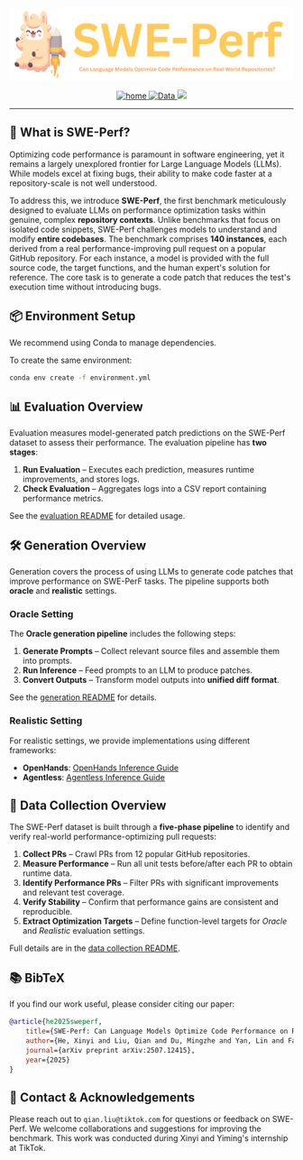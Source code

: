 <div align="center">
  <img src="misc/sweperf_logo.png" alt="SWE-Perf Logo" width="800"/>
</div>

<p align="center">
  <a href="https://swe-perf.github.io/">
    <img src="https://img.shields.io/badge/project-Home-b31b1b.svg" alt="home">
  </a>
  <a href="https://huggingface.co/datasets/SWE-Perf/SWE-Perf">
    <img src="https://img.shields.io/badge/%F0%9F%A4%97%20Hugging%20Face-Data-blue" alt="Data">
  </a>
  <a href="https://arxiv.org/abs/2507.12415">
    <img src="https://img.shields.io/badge/arXiv-2507.12415-b31b1b.svg">
  </a>

</p>

---

## 🚀 What is SWE-Perf?

Optimizing code performance is paramount in software engineering, yet it remains a largely unexplored frontier for Large Language Models (LLMs). While models excel at fixing bugs, their ability to make code faster at a repository-scale is not well understood.

To address this, we introduce **SWE-Perf**, the first benchmark meticulously designed to evaluate LLMs on performance optimization tasks within genuine, complex **repository contexts**. Unlike benchmarks that focus on isolated code snippets, SWE-Perf challenges models to understand and modify **entire codebases**. The benchmark comprises **140 instances**, each derived from a real performance-improving pull request on a popular GitHub repository. For each instance, a model is provided with the full source code, the target functions, and the human expert's solution for reference. The core task is to generate a code patch that reduces the test's execution time without introducing bugs.

## 📦 Environment Setup
We recommend using Conda to manage dependencies.

To create the same environment:

```bash
conda env create -f environment.yml
```


## 📊 Evaluation Overview
Evaluation measures model-generated patch predictions on the SWE-Perf dataset to assess their performance. 
The evaluation pipeline has **two stages**:

1. **Run Evaluation** – Executes each prediction, measures runtime improvements, and stores logs.
2. **Check Evaluation** – Aggregates logs into a CSV report containing performance metrics.

See the [evaluation README](/evaluation/README.md) for detailed usage.


## 🛠️ Generation Overview

Generation covers the process of using LLMs to generate code patches that improve performance on SWE-PerF tasks. The pipeline supports both **oracle** and **realistic** settings.

### Oracle Setting

The **Oracle generation pipeline** includes the following steps:

1. **Generate Prompts** – Collect relevant source files and assemble them into prompts.
2. **Run Inference** – Feed prompts to an LLM to produce patches.
3. **Convert Outputs** – Transform model outputs into **unified diff format**.

See the [generation README](/generation/oracle/README.md) for details.

### Realistic Setting

For realistic settings, we provide implementations using different frameworks:

- **OpenHands**: [OpenHands Inference Guide](/generation/realistic/openhands/README.md)
- **Agentless**: [Agentless Inference Guide](/generation/realistic/agentless/README.md)


## 📂 Data Collection Overview

The SWE-Perf dataset is built through a **five-phase pipeline** to identify and verify real-world performance-optimizing pull requests:

1. **Collect PRs** – Crawl PRs from 12 popular GitHub repositories.
2. **Measure Performance** – Run all unit tests before/after each PR to obtain runtime data.
3. **Identify Performance PRs** – Filter PRs with significant improvements and relevant test coverage.
4. **Verify Stability** – Confirm that performance gains are consistent and reproducible.
5. **Extract Optimization Targets** – Define function-level targets for *Oracle* and *Realistic* evaluation settings.

Full details are in the [data collection README](/data_collection/README.md).

## 📚 BibTeX

If you find our work useful, please consider citing our paper:
```bibtex
@article{he2025sweperf,
    title={SWE-Perf: Can Language Models Optimize Code Performance on Real-World Repositories?},
    author={He, Xinyi and Liu, Qian and Du, Mingzhe and Yan, Lin and Fan, Zhijie and Huang, Yiming and Yuan, Zejian and Ma, Zejun},
    journal={arXiv preprint arXiv:2507.12415},
    year={2025}
}
```

## 🤝 Contact & Acknowledgements

Please reach out to `qian.liu@tiktok.com` for questions or feedback on SWE-Perf. We welcome collaborations and suggestions for improving the benchmark. This work was conducted during Xinyi and Yiming's internship at TikTok.
